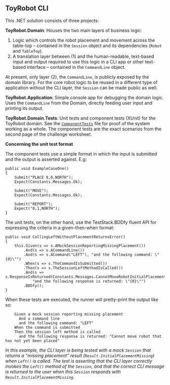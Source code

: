 ## ToyRobot CLI

This .NET solution consists of three projects:

**ToyRobot.Domain**: Houses the two main layers of business logic:

1) Logic which controls the robot placement and movement across the table-top – contained in the `Session` object and its dependencies (`Robot` and `TableTop`).
2) A translation layer between (1) and the human-readable, text-based input and output required to use this logic in a CLI app or other text-based interface – contained in the `CommandLine` object.

At present, only layer (2), the `CommandLine`, is publicly exposed by the domain library. For the core robot logic to be reused in a different type of application without the CLI layer, the `Session` can be made public as well.

**ToyRobot.Application**: Simple console app for debugging the domain logic. Uses the `CommandLine` from the Domain, directly feeding user input and printing its output.

**ToyRobot.Domain.Tests**: Unit tests and component tests (XUnit) for the ToyRobot domain. See the [`ComponentTests`](ToyRobot.Domain.Tests/ComponentTests.cs) file for proof of the system working as a whole. The component tests are the exact scenarios from the second page of the challenge worksheet.

**Concerning the unit test format**

The component tests use a simple format in which the input is submitted and the output is asserted against. E.g:

```[Fact]
public void ExampleCaseOne()
{
    Submit("PLACE 0,0,NORTH");
    Expect(Constants.Messages.Ok);

    Submit("MOVE");
    Expect(Constants.Messages.Ok);

    Submit("REPORT");
    Expect("0,1,NORTH");
}
```

The unit tests, on the other hand, use the TestStack.BDDfy fluent API for expressing the criteria in a given-then-when format:

```[BddfyFact]
public void CallingLeftWithoutPlacementReturnsError()
{
    this.Given(s => s.AMockSessionReportingMissingPlacement())
        .And(s => s.ACommandLine())
        .And(s => s.ACommand("LEFT"), "and the following command: \"{0}\"")
        .When(s => s.TheCommandIsSubmitted())
        .Then(s => s.TheSessionLeftMethodIsCalled())
        .And(s => s.ResponseIsReturned(Constants.Messages.CannotMoveRobotInitialPlacementMissing),
            "and the following response is returned: \"{0}\"")
        .BDDfy();
}
```

When these tests are executed, the runner will pretty-print the output like so:

```Scenario: Calling left without placement returns error
   	Given a mock session reporting missing placement
   	  And a command line
   	  and the following command: "LEFT"
   	When the command is submitted
   	Then the session left method is called
   	  and the following response is returned: "Cannot move robot that has not yet been placed"
```

*In this example, the CLI layer is being tested with a mock `Session` that returns a “missing placement” result (`Result.InitialPlacementMissing`) when `Left()` is called. The test is asserting that the CLI layer correctly invokes the `Left()` method of the `Session`, and that the correct CLI message is returned to the user when this `Session` responds with `Result.InitialPlacementMissing`.*
